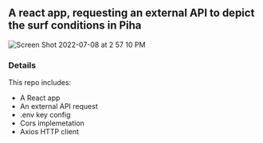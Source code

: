 ## A react app, requesting an external API to depict the surf conditions in Piha 


![Screen Shot 2022-07-08 at 2 57 10 PM](https://user-images.githubusercontent.com/96268293/177908710-64165ad0-eaf8-4010-af11-4db548a2c55b.png)



### Details

This repo includes:


* A React app
* An external API request
* .env key config 
* Cors implemetation
* Axios HTTP client 



